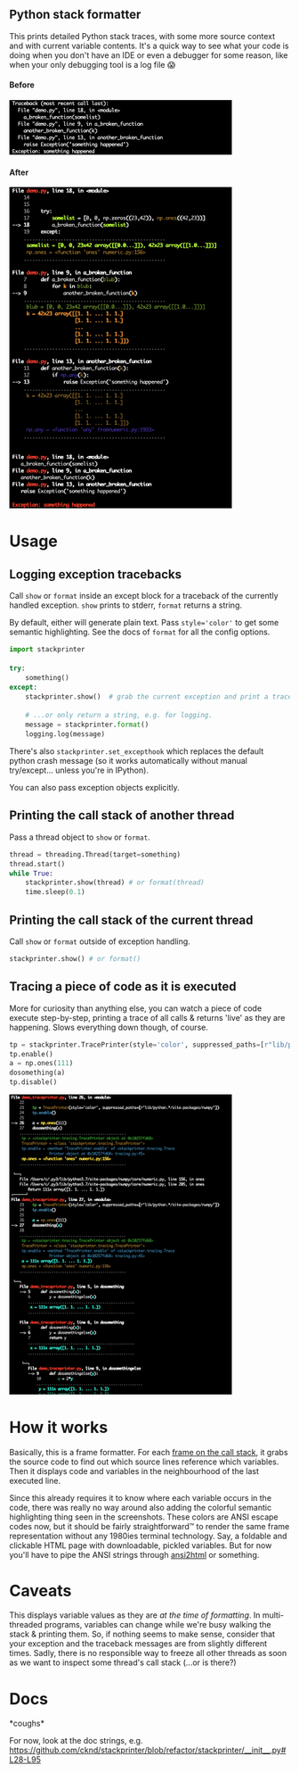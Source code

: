 ## Python stack formatter

This prints detailed Python stack traces, with some more source context and with current variable contents. It's a quick way to see what your code is doing when you don't have an IDE or even a debugger for some reason, like when your only debugging tool is a log file 😱

#### Before
<img src="tb_before.png" width="400">

#### After
<img src="tb_after.png" width="400">

# Usage

## Logging exception tracebacks
Call `show` or `format` inside an except block for a traceback of the currently handled exception. `show` prints to stderr, `format` returns a string.

By default, either will generate plain text. Pass `style='color'` to get some semantic highlighting. See the docs of `format` for all the config options.

```python
import stackprinter

try:
    something()
except:
    stackprinter.show()  # grab the current exception and print a traceback to stderr

    # ...or only return a string, e.g. for logging.
    message = stackprinter.format()
    logging.log(message)
```
There's also `stackprinter.set_excepthook` which replaces the default python crash message (so it works automatically without manual try/except... unless you're in IPython).

You can also pass exception objects explicitly.

## Printing the call stack of another thread
Pass a thread object to `show` or `format`.

```python
thread = threading.Thread(target=something)
thread.start()
while True:
    stackprinter.show(thread) # or format(thread)
    time.sleep(0.1)
```

## Printing the call stack of the current thread
Call `show` or `format` outside of exception handling.

```python
stackprinter.show() # or format()
```

## Tracing a piece of code as it is executed

More for curiosity than anything else, you can watch a piece of code execute step-by-step, printing a trace of all calls & returns 'live' as they are happening. Slows everything down though, of course.
```python
tp = stackprinter.TracePrinter(style='color', suppressed_paths=[r"lib/python.*/site-packages/numpy"])
tp.enable()
a = np.ones(111)
dosomething(a)
tp.disable()
```

<img src="trace.png" width="400">

# How it works

Basically, this is a frame formatter. For each [frame on the call stack](https://en.wikipedia.org/wiki/Call_stack), it grabs the source code to find out which source lines reference which variables. Then it displays code and variables in the neighbourhood of the last executed line.

Since this already requires it to know where each variable occurs in the code, there was really no way around also adding the colorful semantic highlighting thing seen in the screenshots. These colors are ANSI escape codes now, but it should be fairly straightforward™ to render the same frame representation without any 1980ies terminal technology. Say, a foldable and clickable HTML page with downloadable, pickled variables. But for now you'll have to pipe the ANSI strings through [ansi2html](https://github.com/ralphbean/ansi2html/) or something.

# Caveats

This displays variable values as they are _at the time of formatting_. In
multi-threaded programs, variables can change while we're busy walking
the stack & printing them. So, if nothing seems to make sense, consider that
your exception and the traceback messages are from slightly different times.
Sadly, there is no responsible way to freeze all other threads as soon
as we want to inspect some thread's call stack (...or is there?)

# Docs

\*coughs\*

For now, look at the doc strings, e.g. https://github.com/cknd/stackprinter/blob/refactor/stackprinter/__init__.py#L28-L95
